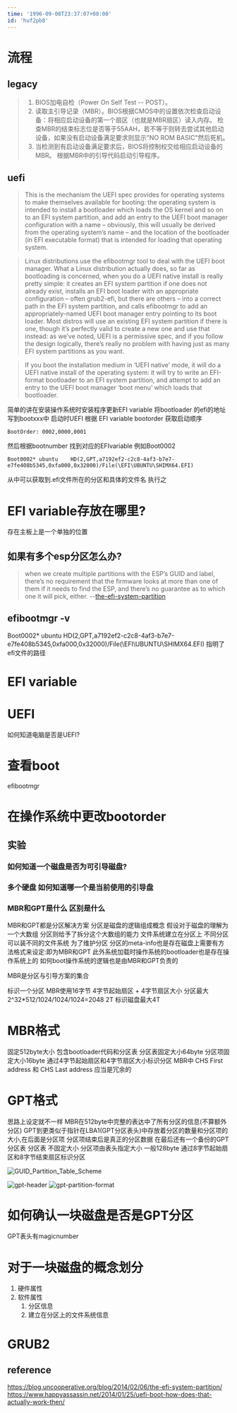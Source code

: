 ```yaml
---
time: '1996-09-08T23:37:07+08:00'
id: 'huf2pb8'
---
```


# 流程
## legacy
>1. BIOS加电自检（Power On Self Test -- POST）。
>2. 读取主引导记录（MBR）。BIOS根据CMOS中的设置依次检查启动设备：将相应启动设备的第一个扇区（也就是MBR扇区）读入内存。
检查MBR的结束标志位是否等于55AAH，若不等于则转去尝试其他启动设备，如果没有启动设备满足要求则显示"NO ROM BASIC"然后死机。
>3. 当检测到有启动设备满足要求后，BIOS将控制权交给相应启动设备的MBR。
根据MBR中的引导代码启动引导程序。

## uefi
>This is the mechanism the UEFI spec provides for operating systems to make themselves available for booting: the operating system is intended to install a bootloader which loads the OS kernel and so on to an EFI system partition, and add an entry to the UEFI boot manager configuration with a name – obviously, this will usually be derived from the operating system’s name – and the location of the bootloader (in EFI executable format) that is intended for loading that operating system.

>Linux distributions use the efibootmgr tool to deal with the UEFI boot manager. What a Linux distribution actually does, so far as bootloading is concerned, when you do a UEFI native install is really pretty simple: it creates an EFI system partition if one does not already exist, installs an EFI boot loader with an appropriate configuration – often grub2-efi, but there are others – into a correct path in the EFI system partition, and calls efibootmgr to add an appropriately-named UEFI boot manager entry pointing to its boot loader. Most distros will use an existing EFI system partition if there is one, though it’s perfectly valid to create a new one and use that instead: as we’ve noted, UEFI is a permissive spec, and if you follow the design logically, there’s really no problem with having just as many EFI system partitions as you want.

>If you boot the installation medium in ‘UEFI native’ mode, it will do a UEFI native install of the operating system: it will try to write an EFI-format bootloader to an EFI system partition, and attempt to add an entry to the UEFI boot manager ‘boot menu’ which loads that bootloader.

简单的讲在安装操作系统时安装程序更新EFI variable  将bootloader 的efi的地址写到bootxxx中
启动时UEFI 根据 EFI variable  bootorder 获取启动顺序
```
BootOrder: 0002,0000,0001
```
然后根据bootnumber 找到对应的EFIvariable 例如Boot0002
```
Boot0002* ubuntu	HD(2,GPT,a7192ef2-c2c8-4af3-b7e7-e7fe408b5345,0xfa000,0x32000)/File(\EFI\UBUNTU\SHIMX64.EFI)
```
从中可以获取到.efi文件所在的分区和具体的文件名 执行之
# EFI variable存放在哪里?
存在主板上是一个单独的位置
## 如果有多个esp分区怎么办?
>when we create multiple partitions with the ESP’s GUID and label, there’s no requirement that the firmware looks at more than one of them if it needs to find the ESP, and there’s no guarantee as to which one it will pick, either.  --[the-efi-system-partition](https://blog.uncooperative.org/blog/2014/02/06/the-efi-system-partition/)
## efibootmgr -v
Boot0002* ubuntu	HD(2,GPT,a7192ef2-c2c8-4af3-b7e7-e7fe408b5345,0xfa000,0x32000)/File(\EFI\UBUNTU\SHIMX64.EFI)
指明了efi文件的路径 

# EFI variable 


# UEFI
如何知道电脑是否是UEFI?
# 查看boot 
efibootmgr
# 在操作系统中更改bootorder
## 实验
### 如何知道一个磁盘是否为可引导磁盘?
### 多个硬盘 如何知道哪一个是当前使用的引导盘
### MBR和GPT是什么 区别是什么
MBR和GPT都是分区解决方案
分区是磁盘的逻辑组成概念
假设对于磁盘的理解为一个大数组 分区则给予了拆分这个大数组的能力 文件系统建立在分区上 不同分区可以装不同的文件系统
为了维护分区 分区的meta-info也是存在磁盘上需要有方法格式来设定:即为MBR和GPT
此外系统加载时操作系统的bootloader也是存在操作系统上的 如何boot操作系统的逻辑也是由MBR和GPT负责的

MBR是分区与引导方案的集合

标识一个分区 MBR使用16字节 4字节起始扇区 + 4字节扇区大小
分区最大2^32*512/1024/1024/1024=2048 2T
标识磁盘最大4T
# MBR格式
固定512byte大小 包含bootloader代码和分区表 分区表固定大小64byte 分区项固定大小16byte 通过4字节起始扇区和4字节扇区大小标识分区
MBR中	CHS First address 和 CHS Last address 应当是冗余的

# GPT格式

思路上设定就不一样 MBR在512byte中完整的表达中了所有分区的信息(不算额外分区)
GPT到更类似于指针在LBA1(GPT分区表头)中存放着分区的数量和分区项的大小,在后面是分区项 分区项结束后是真正的分区数据
在最后还有一个备份的GPT分区表
分区表 不固定大小
分区项由表头指定大小 一般128byte 通过8字节起始扇区和8字节结束扇区标识分区


![GUID_Partition_Table_Scheme](./GUID_Partition_Table_Scheme.svg.png)

![gpt-header](./gpt-header.png)
![gpt-partition-format](./gpt-partition-format.png)

# 如何确认一块磁盘是否是GPT分区
GPT表头有magicnumber
# 对于一块磁盘的概念划分
1. 硬件属性
2. 软件属性
    1. 分区信息
    2. 建立在分区上的文件系统信息

# GRUB2

## reference
https://blog.uncooperative.org/blog/2014/02/06/the-efi-system-partition/
https://www.happyassassin.net/2014/01/25/uefi-boot-how-does-that-actually-work-then/